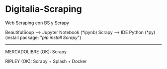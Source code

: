 # Digitalia-Scraping
Web Scraping con BS y Scrapy

BeautifulSoup --> Jupyter Notebook (*ipynb)
Scrapy --> IDE Python (*py) (install package: "*pip install Scrapy*")

----------------------------------
MERCADOLIBRE (OK): Scrapy

RIPLEY (OK): Scrapy + Splash + Docker

